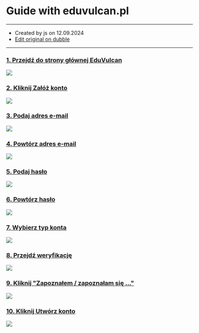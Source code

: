 Guide with eduvulcan.pl
=======================

* * *

*   Created by js on 12.09.2024
*   [Edit original on dubble](https://dubble.so/guides/guide-with-eduvulcanpl-9vmpobgtzpfutvxkkupx)

* * *

### [1\. Przejdź do strony głównej EduVulcan](https://eduvulcan.pl/)

![](https://dubble-prod-01.s3.amazonaws.com/assets/7e60889e-17ae-4157-8977-edd9d6b5feb9.png?0)

### [2\. Kliknij Załóż konto](https://eduvulcan.pl/)

![](https://d3q7ie80jbiqey.cloudfront.net/media/image/zoom/12c64b9a-d626-4a87-8f86-a3c467e6c079/2.5/80.465494791667/3.6812674743709?0)

### [3\. Podaj adres e-mail](https://eduvulcan.pl/utworzKonto)

![](https://d3q7ie80jbiqey.cloudfront.net/media/image/zoom/f3766a55-1efb-49fe-a604-544dd73fb080/2.5/48.789876302083/26.392124883504?0)

### [4\. Powtórz adres e-mail](https://eduvulcan.pl/utworzKonto)

![](https://d3q7ie80jbiqey.cloudfront.net/media/image/zoom/fa54d64c-8198-4627-85d2-1c497a7536ee/2.5/49.557291666667/34.443441286114?0)

### [5\. Podaj hasło](https://eduvulcan.pl/utworzKonto)

![](https://d3q7ie80jbiqey.cloudfront.net/media/image/zoom/3ad5c0f5-2df5-4742-818c-785b6d6c0e0b/2.5/49.557291666667/61.056908201305?0)

### [6\. Powtórz hasło](https://eduvulcan.pl/utworzKonto)

![](https://d3q7ie80jbiqey.cloudfront.net/media/image/zoom/8022040b-c4d6-4e96-af4d-3e15a1bd64ec/2.5/49.557291666667/58.970177073625?0)

### [7\. Wybierz typ konta](https://eduvulcan.pl/utworzKonto)

![](https://d3q7ie80jbiqey.cloudfront.net/media/image/zoom/eb61e298-6e7d-473f-9b16-578025de5e4b/2.5/48.789876302083/67.207886766076?0)

### [8\. Przejdź weryfikację](https://eduvulcan.pl/utworzKonto)

![](https://d3q7ie80jbiqey.cloudfront.net/media/image/zoom/416718b2-8be5-44c0-b4ed-3b44be755cc3/2.5/49.557291666667/59.415773532153?0)

### [9\. Kliknij "Zapoznałem / zapoznałam się ..."](https://eduvulcan.pl/utworzKonto)

![](https://d3q7ie80jbiqey.cloudfront.net/media/image/zoom/274d4639-0563-4594-9c67-6bf909f4dc0f/2.5/36.328125/34.961847623486?0)

### [10\. Kliknij Utwórz konto](https://eduvulcan.pl/utworzKonto)

![](https://d3q7ie80jbiqey.cloudfront.net/media/image/zoom/7e3a5b75-1cf7-4974-9ddf-85a4295fc745/2.5/49.557291666667/75.133970177074?0)